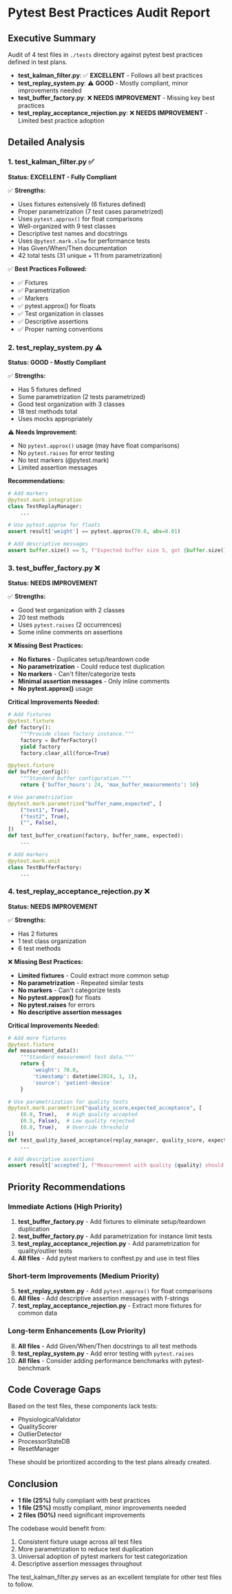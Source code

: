 # Pytest Best Practices Audit Report

## Executive Summary
Audit of 4 test files in `./tests` directory against pytest best practices defined in test plans.
- **test_kalman_filter.py**: ✅ **EXCELLENT** - Follows all best practices
- **test_replay_system.py**: ⚠️ **GOOD** - Mostly compliant, minor improvements needed
- **test_buffer_factory.py**: ❌ **NEEDS IMPROVEMENT** - Missing key best practices
- **test_replay_acceptance_rejection.py**: ❌ **NEEDS IMPROVEMENT** - Limited best practice adoption

## Detailed Analysis

### 1. test_kalman_filter.py ✅
**Status: EXCELLENT - Fully Compliant**

✅ **Strengths:**
- Uses fixtures extensively (6 fixtures defined)
- Proper parametrization (7 test cases parametrized)
- Uses `pytest.approx()` for float comparisons
- Well-organized with 9 test classes
- Descriptive test names and docstrings
- Uses `@pytest.mark.slow` for performance tests
- Has Given/When/Then documentation
- 42 total tests (31 unique + 11 from parametrization)

✅ **Best Practices Followed:**
- ✅ Fixtures
- ✅ Parametrization
- ✅ Markers
- ✅ pytest.approx() for floats
- ✅ Test organization in classes
- ✅ Descriptive assertions
- ✅ Proper naming conventions

### 2. test_replay_system.py ⚠️
**Status: GOOD - Mostly Compliant**

✅ **Strengths:**
- Has 5 fixtures defined
- Some parametrization (2 tests parametrized)
- Good test organization with 3 classes
- 18 test methods total
- Uses mocks appropriately

⚠️ **Needs Improvement:**
- No `pytest.approx()` usage (may have float comparisons)
- No `pytest.raises` for error testing
- No test markers (@pytest.mark)
- Limited assertion messages

**Recommendations:**
```python
# Add markers
@pytest.mark.integration
class TestReplayManager:
    ...

# Use pytest.approx for floats
assert result['weight'] == pytest.approx(70.0, abs=0.01)

# Add descriptive messages
assert buffer.size() == 5, f"Expected buffer size 5, got {buffer.size()}"
```

### 3. test_buffer_factory.py ❌
**Status: NEEDS IMPROVEMENT**

✅ **Strengths:**
- Good test organization with 2 classes
- 20 test methods
- Uses `pytest.raises` (2 occurrences)
- Some inline comments on assertions

❌ **Missing Best Practices:**
- **No fixtures** - Duplicates setup/teardown code
- **No parametrization** - Could reduce test duplication
- **No markers** - Can't filter/categorize tests
- **Minimal assertion messages** - Only inline comments
- **No pytest.approx()** usage

**Critical Improvements Needed:**
```python
# Add fixtures
@pytest.fixture
def factory():
    """Provide clean factory instance."""
    factory = BufferFactory()
    yield factory
    factory.clear_all(force=True)

@pytest.fixture
def buffer_config():
    """Standard buffer configuration."""
    return {'buffer_hours': 24, 'max_buffer_measurements': 50}

# Use parametrization
@pytest.mark.parametrize("buffer_name,expected", [
    ("test1", True),
    ("test2", True),
    ("", False),
])
def test_buffer_creation(factory, buffer_name, expected):
    ...

# Add markers
@pytest.mark.unit
class TestBufferFactory:
    ...
```

### 4. test_replay_acceptance_rejection.py ❌
**Status: NEEDS IMPROVEMENT**

✅ **Strengths:**
- Has 2 fixtures
- 1 test class organization
- 6 test methods

❌ **Missing Best Practices:**
- **Limited fixtures** - Could extract more common setup
- **No parametrization** - Repeated similar tests
- **No markers** - Can't categorize tests
- **No pytest.approx()** for floats
- **No pytest.raises** for errors
- **No descriptive assertion messages**

**Critical Improvements Needed:**
```python
# Add more fixtures
@pytest.fixture
def measurement_data():
    """Standard measurement test data."""
    return {
        'weight': 70.0,
        'timestamp': datetime(2024, 1, 1),
        'source': 'patient-device'
    }

# Use parametrization for quality tests
@pytest.mark.parametrize("quality_score,expected_acceptance", [
    (0.9, True),   # High quality accepted
    (0.5, False),  # Low quality rejected
    (0.8, True),   # Override threshold
])
def test_quality_based_acceptance(replay_manager, quality_score, expected_acceptance):
    ...

# Add descriptive assertions
assert result['accepted'], f"Measurement with quality {quality} should be accepted"
```

## Priority Recommendations

### Immediate Actions (High Priority)

1. **test_buffer_factory.py** - Add fixtures to eliminate setup/teardown duplication
2. **test_buffer_factory.py** - Add parametrization for instance limit tests
3. **test_replay_acceptance_rejection.py** - Add parametrization for quality/outlier tests
4. **All files** - Add pytest markers to conftest.py and use in test files

### Short-term Improvements (Medium Priority)

5. **test_replay_system.py** - Add `pytest.approx()` for float comparisons
6. **All files** - Add descriptive assertion messages with f-strings
7. **test_replay_acceptance_rejection.py** - Extract more fixtures for common data

### Long-term Enhancements (Low Priority)

8. **All files** - Add Given/When/Then docstrings to all test methods
9. **test_replay_system.py** - Add error testing with `pytest.raises`
10. **All files** - Consider adding performance benchmarks with pytest-benchmark

## Code Coverage Gaps

Based on the test files, these components lack tests:
- PhysiologicalValidator
- QualityScorer
- OutlierDetector
- ProcessorStateDB
- ResetManager

These should be prioritized according to the test plans already created.

## Conclusion

- **1 file (25%)** fully compliant with best practices
- **1 file (25%)** mostly compliant, minor improvements needed
- **2 files (50%)** need significant improvements

The codebase would benefit from:
1. Consistent fixture usage across all test files
2. More parametrization to reduce test duplication
3. Universal adoption of pytest markers for test categorization
4. Descriptive assertion messages throughout

The test_kalman_filter.py serves as an excellent template for other test files to follow.